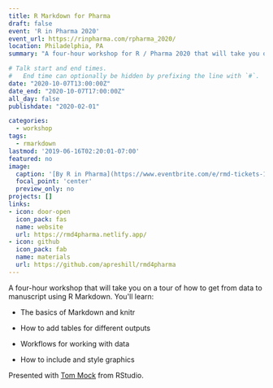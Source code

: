 ```yaml
---
title: R Markdown for Pharma
draft: false
event: 'R in Pharma 2020'
event_url: https://rinpharma.com/rpharma_2020/
location: Philadelphia, PA
summary: "A four-hour workshop for R / Pharma 2020 that will take you on a tour of how to get from data to manuscript using R Markdown."

# Talk start and end times.
#   End time can optionally be hidden by prefixing the line with `#`.
date: "2020-10-07T13:00:00Z"
date_end: "2020-10-07T17:00:00Z"
all_day: false
publishdate: "2020-02-01"

categories:
  - workshop
tags:
  - rmarkdown
lastmod: '2019-06-16T02:20:01-07:00'
featured: no
image:
  caption: '[By R in Pharma](https://www.eventbrite.com/e/rmd-tickets-122005813673)'
  focal_point: 'center'
  preview_only: no
projects: []
links:
- icon: door-open
  icon_pack: fas
  name: website
  url: https://rmd4pharma.netlify.app/
- icon: github
  icon_pack: fab
  name: materials
  url: https://github.com/apreshill/rmd4pharma
---
```


A four-hour workshop that will take you on a tour of how to get from data to manuscript using R Markdown. You'll learn:

+ The basics of Markdown and knitr

+ How to add tables for different outputs

+ Workflows for working with data

+ How to include and style graphics 

Presented with [Tom Mock](https://themockup.blog/) from RStudio.